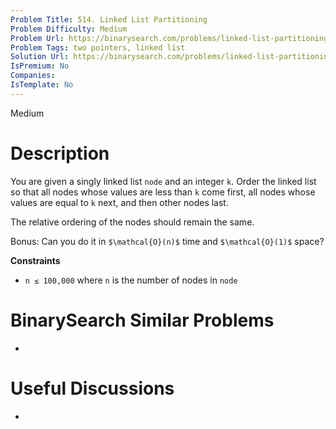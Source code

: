 ```yaml
---
Problem Title: 514. Linked List Partitioning
Problem Difficulty: Medium
Problem Url: https://binarysearch.com/problems/linked-list-partitioning/
Problem Tags: two pointers, linked list
Solution Url: https://binarysearch.com/problems/linked-list-partitioning/solutions/
IsPremium: No
Companies: 
IsTemplate: No
---
```


<span style="color: ;">Medium</span>

# Description

You are given a singly linked list `node` and an integer `k`. Order the linked list so that all nodes whose values are less than `k` come first, all nodes whose values are equal to `k` next, and then other nodes last.

The relative ordering of the nodes should remain the same.

Bonus: Can you do it in `$\mathcal{O}(n)$` time and `$\mathcal{O}(1)$` space?

**Constraints**
- `n ≤ 100,000` where `n` is the number of nodes in `node`

# BinarySearch Similar Problems

- []()

# Useful Discussions

- []()
